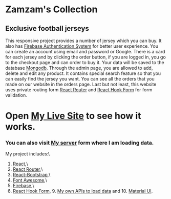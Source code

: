 # Zamzam's Collection

## Exclusive football jerseys

This responsive project provides a number of jersey which you can buy. It also has [Firebase Authentication System](https://firebase.google.com/docs?authuser=0) for better user experience. You can create an account using email and password or Google. There is a card for each jersey and by clicking the order button, if you are logged in, you go to the checkout page and can order to buy it. Your data will be saved to the database [Mongodb](https://www.mongodb.com/). Through the admin page, you are allowed to add, delete and edit any product. It contains special search feature so that you can easily find the jersey you want. You can see all the orders that you made on our website in the orders page. Last but not least, this website uses private routing form [React Router](https://reactrouter.com/) and [React Hook Form](https://react-hook-form.com/) for form validation.

# Open [My Live Site](https://full-stack-sport-grocery.web.app) to see how it works.

### You can also visit [My server](https://powerful-springs-02476.herokuapp.com/) form where I am loading data.

My project includes:\

1.  [React](https://reactjs.org/docs/getting-started.html),\
2.  [React Router](https://reactrouter.com/),\
3.  [React-Bootstrap](https://react-bootstrap.github.io/),\
4.  [Font Awesome](https://fontawesome.com/),\
5.  [Firebase](https://firebase.google.com/docs?authuser=0),\
6.  [React Hook Form](https://react-hook-form.com/), 9. [My own APIs to load data](https://powerful-springs-02476.herokuapp.com) and 10. [Material UI](https://material-ui.com/).
